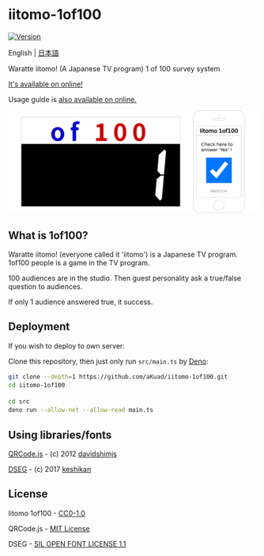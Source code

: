 # iitomo-1of100

[![Version](https://img.shields.io/github/v/release/aKuad/iitomo-1of100)](https://github.com/aKuad/iitomo-1of100/releases)

English | [日本語](./README_ja.md)

Waratte iitomo! (A Japanese TV program) 1 of 100 survey system

[It's available on online!](https://iitomo-1of100.deno.dev/)

Usage guide is [also available on online.](https://akuad.github.io/iitomo-1of100)

![Top image](./assets/top-image-en.webp)

## What is 1of100?

Waratte iitomo! (everyone called it 'iitomo') is a Japanese TV program. 1of100 people is a game in the TV program.

100 audiences are in the studio. Then guest personality ask a true/false question to audiences.

If only 1 audience answered true, it success.

## Deployment

If you wish to deploy to own server:

Clone this repository, then just only run `src/main.ts` by [Deno](https://deno.com/):

```sh
git clone --depth=1 https://github.com/aKuad/iitomo-1of100.git
cd iitomo-1of100

cd src
deno run --allow-net --allow-read main.ts
```

## Using libraries/fonts

[QRCode.js](https://davidshimjs.github.io/qrcodejs/) - (c) 2012 [davidshimjs](https://github.com/davidshimjs)

[DSEG](https://www.keshikan.net/fonts-e.html) - (c) 2017 [keshikan](http://www.keshikan.net)

## License

Iitomo 1of100 - [CC0-1.0](./LICENSE)

QRCode.js - [MIT License](https://github.com/davidshimjs/qrcodejs/blob/master/LICENSE)

DSEG - [SIL OPEN FONT LICENSE 1.1](https://github.com/keshikan/DSEG/blob/master/DSEG-LICENSE.txt)
